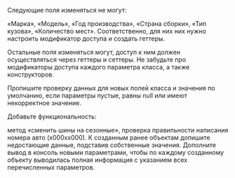 Следующие поля изменяться не могут:

«Марка»,
«Модель»,
«Год производства»,
«Страна сборки»,
«Тип кузова»,
«Количество мест».
Соответственно, для них них нужно настроить модификатор доступа и создать геттеры.

Остальные поля изменяться могут, доступ к ним должен осуществляться через геттеры и сеттеры. Не забудьте про
модификаторы доступа каждого параметра класса, а также конструкторов.

Пропишите проверку данных для новых полей класса и значения по умолчанию, если параметры пустые, равны null или имеют
некорректное значение.

Добавьте функциональность:

метод «сменить шины на сезонные»,
проверка правильности написания номера авто (х000хх000).
К созданным ранее объектам допишите недостающие данные, подставив собственные значения. Дополните вывод в консоль новыми
параметрами, чтобы по каждому созданному объекту выводилась полная информация с указанием всех перечисленных параметров.